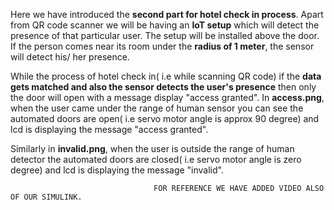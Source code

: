 Here we have introduced the **second part for hotel check in process**.
Apart from QR code scanner we will be having an **IoT setup** which will detect the presence of that particular user.
The setup will be installed above the door.
If the person comes near its room under the **radius of 1 meter**, the sensor will detect his/ her presence.

While the process of hotel check in( i.e while scanning QR code) if the **data gets matched and also the sensor detects the user's presence**
then only the door will open with a message display "access granted".
In **access.png**, when the user came under the range of human sensor you can see the automated doors are open( i.e servo motor 
angle is approx 90 degree) and lcd is displaying the message "access granted".

Similarly in **invalid.png**, when the user is outside the range of human detector the automated doors are closed( i.e servo motor
angle is zero degree) and lcd is displaying the message "invalid".

                                    FOR REFERENCE WE HAVE ADDED VIDEO ALSO OF OUR SIMULINK. 
